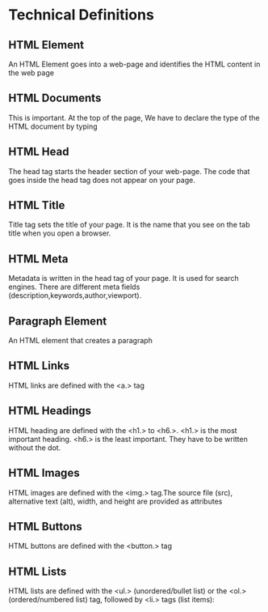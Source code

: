 # Technical Definitions

## HTML Element
An HTML Element goes into a web-page and identifies the HTML content in the web page

## HTML Documents
This is important. At the top of the page, We have to declare the type of the HTML document by typing <!DOCTYPE html> 

## HTML Head
The head tag starts the header section of your web-page. The code that goes inside the head tag does not appear on your page. 
## HTML Title
Title tag sets the title of your page. It is the name that you see on the tab title when you open a browser. 

## HTML Meta
Metadata is written in the head tag of your page. It is used for search engines. There are different meta fields (description,keywords,author,viewport).
## Paragraph Element
An HTML element that creates a paragraph

## HTML Links
HTML links are defined with the <a.> tag
## HTML Headings 
HTML heading are defined with the <h1.> to <h6.>. 
<h1.> is the most important heading. <h6.> is the least important.
They have to be written without the dot.

## HTML Images
HTML images are defined with the <img.> tag.The source file (src), alternative text (alt), width, and height are provided as attributes

## HTML Buttons 

HTML buttons are defined with the <button.> tag
## HTML Lists
HTML lists are defined with the <ul.> (unordered/bullet list)
or the <ol.> (ordered/numbered list) tag, followed by <li.> tags (list items):


